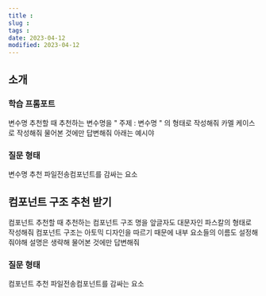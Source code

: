 ```yaml
---
title :
slug :
tags :
date: 2023-04-12
modified: 2023-04-12
---
```


## 소개

### 학습 프롬포트

변수명 추천할 때
추천하는 변수명을 " 주제 : 변수명 " 의 형태로 작성해줘
카멜 케이스로 작성해줘
물어본 것에만 답변해줘
아래는 예시야


### 질문 형태

변수명 추천 파일전송컴포넌트를 감싸는 요소


## 컴포넌트 구조 추천 받기
컴포넌트 추천할 때
추천하는 컴포넌트 구조 명을 앞글자도 대문자인 파스칼의 형태로 작성해줘
컴포넌트 구조는 아토믹 디자인을 따르기 때문에 내부 요소들의 이름도 설정해줘야해
설명은 생략해
물어본 것에만 답변해줘


### 질문 형태

컴포넌트 추천 파일전송컴포넌트를 감싸는 요소